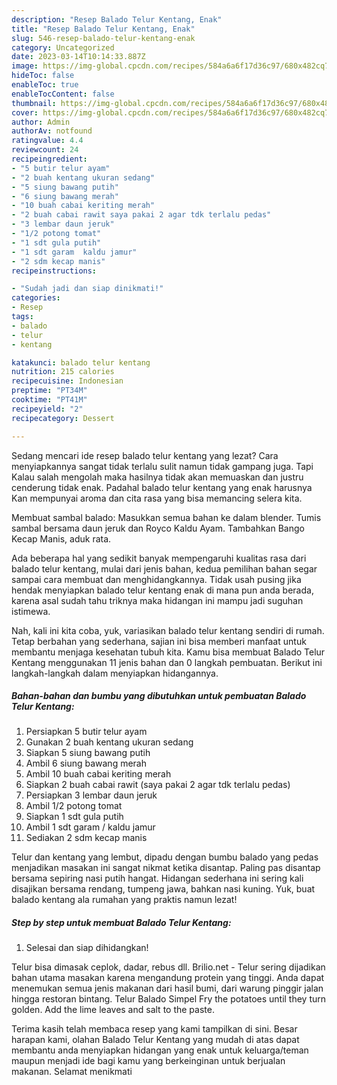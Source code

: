 ```yaml
---
description: "Resep Balado Telur Kentang, Enak"
title: "Resep Balado Telur Kentang, Enak"
slug: 546-resep-balado-telur-kentang-enak
category: Uncategorized
date: 2023-03-14T10:14:33.887Z
image: https://img-global.cpcdn.com/recipes/584a6a6f17d36c97/680x482cq70/balado-telur-kentang-foto-resep-utama.jpg
hideToc: false
enableToc: true
enableTocContent: false
thumbnail: https://img-global.cpcdn.com/recipes/584a6a6f17d36c97/680x482cq70/balado-telur-kentang-foto-resep-utama.jpg
cover: https://img-global.cpcdn.com/recipes/584a6a6f17d36c97/680x482cq70/balado-telur-kentang-foto-resep-utama.jpg
author: Admin
authorAv: notfound
ratingvalue: 4.4
reviewcount: 24
recipeingredient:
- "5 butir telur ayam"
- "2 buah kentang ukuran sedang"
- "5 siung bawang putih"
- "6 siung bawang merah"
- "10 buah cabai keriting merah"
- "2 buah cabai rawit saya pakai 2 agar tdk terlalu pedas"
- "3 lembar daun jeruk"
- "1/2 potong tomat"
- "1 sdt gula putih"
- "1 sdt garam  kaldu jamur"
- "2 sdm kecap manis"
recipeinstructions:

- "Sudah jadi dan siap dinikmati!"
categories:
- Resep
tags:
- balado
- telur
- kentang

katakunci: balado telur kentang 
nutrition: 215 calories
recipecuisine: Indonesian
preptime: "PT34M"
cooktime: "PT41M"
recipeyield: "2"
recipecategory: Dessert

---
```



Sedang mencari ide resep balado telur kentang yang lezat? Cara menyiapkannya sangat tidak terlalu sulit namun tidak gampang juga. Tapi Kalau salah mengolah maka hasilnya tidak akan memuaskan dan justru cenderung tidak enak. Padahal balado telur kentang yang enak harusnya Kan mempunyai aroma dan cita rasa yang bisa memancing selera kita.


Membuat sambal balado: Masukkan semua bahan ke dalam blender. Tumis sambal bersama daun jeruk dan Royco Kaldu Ayam. Tambahkan Bango Kecap Manis, aduk rata.

Ada beberapa hal yang sedikit banyak mempengaruhi kualitas rasa dari balado telur kentang, mulai dari jenis bahan, kedua pemilihan bahan segar sampai cara membuat dan menghidangkannya. Tidak usah pusing jika hendak menyiapkan balado telur kentang enak di mana pun anda berada, karena asal sudah tahu triknya maka hidangan ini mampu jadi suguhan istimewa.


Nah, kali ini kita coba, yuk, variasikan balado telur kentang sendiri di rumah. Tetap berbahan yang sederhana, sajian ini bisa memberi manfaat untuk membantu menjaga kesehatan tubuh kita. Kamu bisa membuat Balado Telur Kentang menggunakan 11 jenis bahan dan 0 langkah pembuatan. Berikut ini langkah-langkah dalam menyiapkan hidangannya.

<!--inarticleads1-->

##### Bahan-bahan dan bumbu yang dibutuhkan untuk pembuatan Balado Telur Kentang:

1. Persiapkan 5 butir telur ayam
1. Gunakan 2 buah kentang ukuran sedang
1. Siapkan 5 siung bawang putih
1. Ambil 6 siung bawang merah
1. Ambil 10 buah cabai keriting merah
1. Siapkan 2 buah cabai rawit (saya pakai 2 agar tdk terlalu pedas)
1. Persiapkan 3 lembar daun jeruk
1. Ambil 1/2 potong tomat
1. Siapkan 1 sdt gula putih
1. Ambil 1 sdt garam / kaldu jamur
1. Sediakan 2 sdm kecap manis


Telur dan kentang yang lembut, dipadu dengan bumbu balado yang pedas menjadikan masakan ini sangat nikmat ketika disantap. Paling pas disantap bersama sepiring nasi putih hangat. Hidangan sederhana ini sering kali disajikan bersama rendang, tumpeng jawa, bahkan nasi kuning. Yuk, buat balado kentang ala rumahan yang praktis namun lezat! 

<!--inarticleads2-->

##### Step by step untuk membuat Balado Telur Kentang:


1. Selesai dan siap dihidangkan!

Telur bisa dimasak ceplok, dadar, rebus dll. Brilio.net - Telur sering dijadikan bahan utama masakan karena mengandung protein yang tinggi. Anda dapat menemukan semua jenis makanan dari hasil bumi, dari warung pinggir jalan hingga restoran bintang. Telur Balado Simpel Fry the potatoes until they turn golden. Add the lime leaves and salt to the paste. 

Terima kasih telah membaca resep yang kami tampilkan di sini. Besar harapan kami, olahan Balado Telur Kentang yang mudah di atas dapat membantu anda menyiapkan hidangan yang enak untuk keluarga/teman maupun menjadi ide bagi kamu yang berkeinginan untuk berjualan makanan. Selamat menikmati
